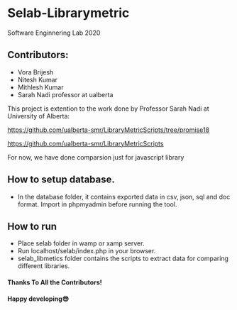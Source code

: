 # Selab-Librarymetric
Software Enginnering Lab 2020

## Contributors:

- Vora Brijesh 
- Nitesh Kumar 
- Mithlesh Kumar
- Sarah Nadi professor at ualberta

This project is extention to the work done by Professor Sarah Nadi at University of Alberta:

  https://github.com/ualberta-smr/LibraryMetricScripts/tree/promise18
  
  https://github.com/ualberta-smr/LibraryMetricScripts
  
 
For now, we have done comparsion just for javascript library

## How to setup database.
- In the database folder, it contains exported data in csv, json, sql and doc format. 
Import in phpmyadmin before running the tool.

## How to run
- Place selab folder in wamp or xamp server. 
- Run localhost/selab/index.php in your browser.
- selab_libmetics folder contains the scripts to extract data for comparing different libraries.


#### Thanks To All the Contributors!
#### Happy developing😎
